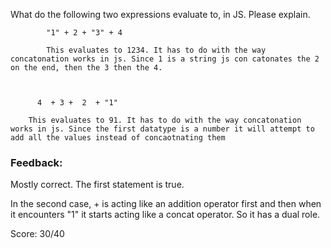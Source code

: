What do the following two expressions evaluate to, in JS. Please explain.

```
		"1" + 2 + "3" + 4 

		This evaluates to 1234. It has to do with the way concatonation works in js. Since 1 is a string js con catonates the 2 on the end, then the 3 then the 4.



	  4  + 3 +  2  + "1"
```		
		This evaluates to 91. It has to do with the way concatonation works in js. Since the first datatype is a number it will attempt to add all the values instead of concaotnating them

### Feedback:
Mostly correct. The first statement is true.

In the second case, + is acting like an addition operator
first and then when it encounters "1" it starts acting
like a concat operator. So it has a dual role.

Score: 30/40